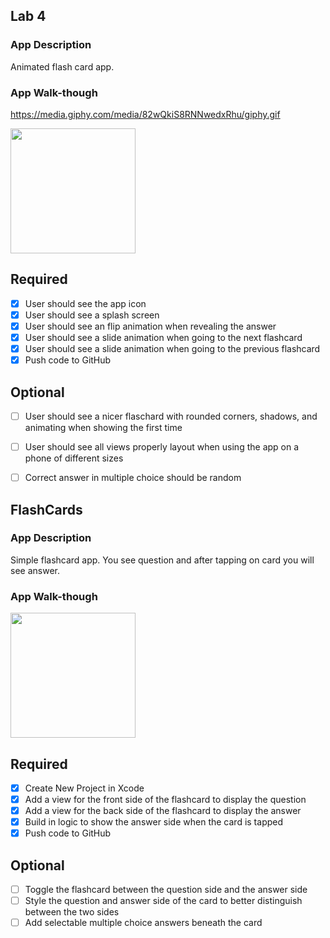 ## Lab 4

### App Description
Animated flash card app. 

### App Walk-though
https://media.giphy.com/media/82wQkiS8RNNwedxRhu/giphy.gif

<img src=https://media.giphy.com/media/82wQkiS8RNNwedxRhu/giphy.gif width=200><br>

## Required
- [x] User should see the app icon 
- [x] User should see a splash screen
- [x] User should see an flip animation when revealing the answer
- [x] User should see a slide animation when going to the next flashcard
- [x] User should see a slide animation when going to the previous flashcard
- [x] Push code to GitHub
## Optional
- [ ] User should see a nicer flaschard with rounded corners, shadows, and animating when showing the first time
- [ ] User should see all views properly layout when using the app on a phone of different sizes
- [ ] Correct answer in multiple choice should be random











## FlashCards

### App Description
Simple flashcard app. You see question and after tapping on card you will see answer.

### App Walk-though

<img src=https://media.giphy.com/media/4QFAMOjO8YyejP9KzD/giphy.gif width=200><br>

## Required
- [x] Create New Project in Xcode
- [x] Add a view for the front side of the flashcard to display the question
- [x] Add a view for the back side of the flashcard to display the answer
- [x] Build in logic to show the answer side when the card is tapped
- [x] Push code to GitHub
## Optional
- [ ] Toggle the flashcard between the question side and the answer side
- [ ] Style the question and answer side of the card to better distinguish between the two sides
- [ ] Add selectable multiple choice answers beneath the card
